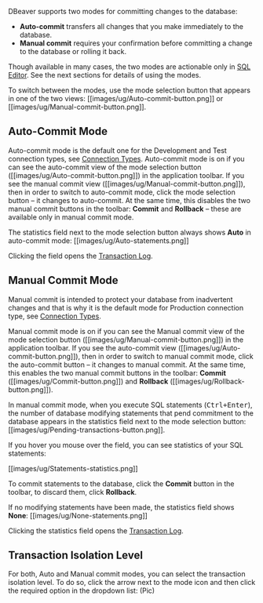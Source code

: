 DBeaver supports two modes for committing changes to the database:
* **Auto-commit** transfers all changes that you make immediately to the database.
* **Manual commit** requires your confirmation before committing a change to the database or rolling it back.

Though available in many cases, the two modes are actionable only in [SQL Editor](https://github.com/dbeaver/dbeaver/wiki/SQL-Editor). See the next sections for details of using the modes.

To switch between the modes, use the mode selection button that appears in one of the two views: [[images/ug/Auto-commit-button.png]] or [[images/ug/Manual-commit-button.png]].

## Auto-Commit Mode
Auto-commit mode is the default one for the Development and Test connection types, see [Connection Types](https://github.com/dbeaver/dbeaver/wiki/Connection-Types). Auto-commit mode is on if you can see the auto-commit view of the mode selection button ([[images/ug/Auto-commit-button.png]]) in the application toolbar. If you see the manual commit view ([[images/ug/Manual-commit-button.png]]), then in order to switch to auto-commit mode, click the mode selection button – it changes to auto-commit. At the same time, this disables the two manual commit buttons in the toolbar: **Commit** and **Rollback** – these are available only in manual commit mode.

The statistics field next to the mode selection button always shows **Auto** in auto-commit mode: [[images/ug/Auto-statements.png]]

Clicking the field opens the [Transaction Log](https://github.com/dbeaver/dbeaver/wiki/Transaction-Log).

## Manual Commit Mode
Manual commit is intended to protect your database from inadvertent changes and that is why it is the default mode for Production connection type, see [Connection Types](https://github.com/dbeaver/dbeaver/wiki/Connection-Types).

Manual commit mode is on if you can see the Manual commit view of the mode selection button ([[images/ug/Manual-commit-button.png]]) in the application toolbar. If you see the auto-commit view ([[images/ug/Auto-commit-button.png]]), then in order to switch to manual commit mode, click the auto-commit button – it changes to manual commit. At the same time, this enables the two manual commit buttons in the toolbar: **Commit** ([[images/ug/Commit-button.png]]) and **Rollback** ([[images/ug/Rollback-button.png]]).

In manual commit mode, when you execute SQL statements (<kbd>Ctrl+Enter</kbd>), the number of database modifying statements that pend commitment to the database appears in the statistics field next to the mode selection button: [[images/ug/Pending-transactions-button.png]].

If you hover you mouse over the field, you can see statistics of your SQL statements:

[[images/ug/Statements-statistics.png]]

To commit statements to the database, click the **Commit** button in the toolbar, to discard them, click **Rollback**.

If no modifying statements have been made, the statistics field shows **None**: [[images/ug/None-statements.png]]
 
Clicking the statistics field opens the [Transaction Log](https://github.com/dbeaver/dbeaver/wiki/Transaction-Log).

## Transaction Isolation Level
For both, Auto and Manual commit modes, you can select the transaction isolation level. To do so, click the arrow next to the mode icon and then click the required option in the dropdown list:
(Pic)
